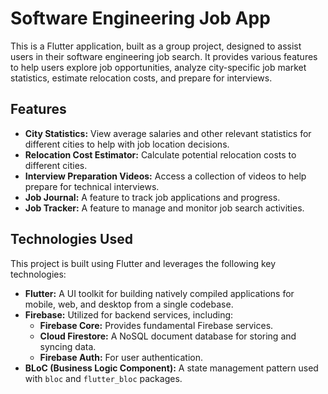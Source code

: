 # Software Engineering Job App

This is a Flutter application, built as a group project, designed to assist users in their software engineering job search. It provides various features to help users explore job opportunities, analyze city-specific job market statistics, estimate relocation costs, and prepare for interviews.

## Features

*   **City Statistics:** View average salaries and other relevant statistics for different cities to help with job location decisions.
*   **Relocation Cost Estimator:** Calculate potential relocation costs to different cities.
*   **Interview Preparation Videos:** Access a collection of videos to help prepare for technical interviews.
*   **Job Journal:** A feature to track job applications and progress.
*   **Job Tracker:** A feature to manage and monitor job search activities.

## Technologies Used

This project is built using Flutter and leverages the following key technologies:

*   **Flutter:** A UI toolkit for building natively compiled applications for mobile, web, and desktop from a single codebase.
*   **Firebase:** Utilized for backend services, including:
    *   **Firebase Core:** Provides fundamental Firebase services.
    *   **Cloud Firestore:** A NoSQL document database for storing and syncing data.
    *   **Firebase Auth:** For user authentication.
*   **BLoC (Business Logic Component):** A state management pattern used with `bloc` and `flutter_bloc` packages.